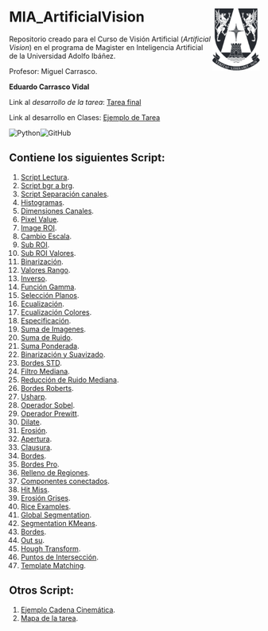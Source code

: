 # MIA_ArtificialVision <img src="img/logo.png" align="right" width = "95px"/>
 
Repositorio creado para el Curso de Visión Artificial (_Artificial Vision_) en el programa de Magister en Inteligencia Artificial de la Universidad Adolfo Ibáñez.

Profesor: Miguel Carrasco.

**Eduardo Carrasco Vidal**

Link al _desarrollo de la tarea_:
[Tarea final](https://github.com/educarrascov/MIA_ArtificialVision/blob/main/Prueba_Vision_artificial.ipynb)

Link al desarrollo en Clases:
[Ejemplo de Tarea](https://github.com/educarrascov/MIA_ArtificialVision/blob/main/MIA_ArtificialVision_(Clase_2).ipynb)


![Python](https://img.shields.io/badge/python-%2314354C.svg)![GitHub](https://img.shields.io/badge/github-%23121011.svg)
## Contiene los siguientes Script:


1. [Script Lectura](https://github.com/educarrascov/MIA_ArtificialVision/blob/main/Script/01_lectura.py).
2. [Script bgr a brg](https://github.com/educarrascov/MIA_ArtificialVision/blob/main/Script/02_bgr_a_rgb.py).
3. [Script Separación canales](https://github.com/educarrascov/MIA_ArtificialVision/blob/main/Script/03_separacion_canales.py).
4. [Histogramas](https://github.com/educarrascov/MIA_ArtificialVision/blob/main/Script/04_histogramas.py).
5. [Dimensiones Canales](https://github.com/educarrascov/MIA_ArtificialVision/blob/main/Script/05_dimensiones_canales.py).
6. [Pixel Value](https://github.com/educarrascov/MIA_ArtificialVision/blob/main/Script/06_pixel_value.py).
7. [Image ROI](https://github.com/educarrascov/MIA_ArtificialVision/blob/main/Script/07_image_roi.py).
8. [Cambio Escala](https://github.com/educarrascov/MIA_ArtificialVision/blob/main/Script/08_cambio_escala.py).
9. [Sub ROI](https://github.com/educarrascov/MIA_ArtificialVision/blob/main/Script/09_sub_roi.py).
10. [Sub ROI Valores](https://github.com/educarrascov/MIA_ArtificialVision/blob/main/Script/10_sub_roi_valores.py).
11. [Binarización](https://github.com/educarrascov/MIA_ArtificialVision/blob/main/Script/11_binarizacion.py).
12. [Valores Rango](https://github.com/educarrascov/MIA_ArtificialVision/blob/main/Script/12_valores_rango.py).
13. [Inverso](https://github.com/educarrascov/MIA_ArtificialVision/blob/main/Script/13_inverso.py).
14. [Función Gamma](https://github.com/educarrascov/MIA_ArtificialVision/blob/main/Script/14_funcion_gamma.py).
15. [Selección Planos](https://github.com/educarrascov/MIA_ArtificialVision/blob/main/Script/15_seleccion_planos.py).
16. [Ecualización](https://github.com/educarrascov/MIA_ArtificialVision/blob/main/Script/16_ecualizacion.py).
17. [Ecualización Colores](https://github.com/educarrascov/MIA_ArtificialVision/blob/main/Script/17_ecualizacion_colores.py).
18. [Especificación](https://github.com/educarrascov/MIA_ArtificialVision/blob/main/Script/18_especificacion.py).
19. [Suma de Imagenes](https://github.com/educarrascov/MIA_ArtificialVision/blob/main/Script/19_suma_imagenes.py).
20. [Suma de Ruido](https://github.com/educarrascov/MIA_ArtificialVision/blob/main/Script/20_suma_ruido.py).
21. [Suma Ponderada](https://github.com/educarrascov/MIA_ArtificialVision/blob/main/Script/21_suma_ponderada.py).
22. [Binarización y Suavizado](https://github.com/educarrascov/MIA_ArtificialVision/blob/main/Script/22_binarizacion_suavizado.py).
23. [Bordes STD](https://github.com/educarrascov/MIA_ArtificialVision/blob/main/Script/23_bordes_std.py).
24. [Filtro Mediana](https://github.com/educarrascov/MIA_ArtificialVision/blob/main/Script/24_filtro_mediana.py).
25. [Reducción de Ruido Mediana](https://github.com/educarrascov/MIA_ArtificialVision/blob/main/Script/25_reduccion_ruido_mediana.py).
26. [Bordes Roberts](https://github.com/educarrascov/MIA_ArtificialVision/blob/main/Script/26_bordes_roberts.py).
27. [Usharp](https://github.com/educarrascov/MIA_ArtificialVision/blob/main/Script/27_usharp.py).
28. [Operador Sobel](https://github.com/educarrascov/MIA_ArtificialVision/blob/main/Script/28_operador_sobel.py).
29. [Operador Prewitt](https://github.com/educarrascov/MIA_ArtificialVision/blob/main/Script/29_operador_prewitt.py).
30. [Dilate](https://github.com/educarrascov/MIA_ArtificialVision/blob/main/Script/30_dilate.py).
31. [Erosión](https://github.com/educarrascov/MIA_ArtificialVision/blob/main/Script/31_erosion.py).
32. [Apertura](https://github.com/educarrascov/MIA_ArtificialVision/blob/main/Script/32_apertura.py).
33. [Clausura](https://github.com/educarrascov/MIA_ArtificialVision/blob/main/Script/33_clausura.py).
34. [Bordes](https://github.com/educarrascov/MIA_ArtificialVision/blob/main/Script/34_bordes.py).
35. [Bordes Pro](https://github.com/educarrascov/MIA_ArtificialVision/blob/main/Script/35_bordes_pro.py).
36. [Relleno de Regiones](https://github.com/educarrascov/MIA_ArtificialVision/blob/main/Script/36_relleno_regiones.py).
37. [Componentes conectados](https://github.com/educarrascov/MIA_ArtificialVision/blob/main/Script/37_componentes_conectadas.py).
38. [Hit Miss](https://github.com/educarrascov/MIA_ArtificialVision/blob/main/Script/38_hit_miss.py).
39. [Erosión Grises](https://github.com/educarrascov/MIA_ArtificialVision/blob/main/Script/39_erosion_grises.py).
40. [Rice Examples](https://github.com/educarrascov/MIA_ArtificialVision/blob/main/Script/40_rice_example.py).
41. [Global Segmentation](https://github.com/educarrascov/MIA_ArtificialVision/blob/main/Script/41_global_segmentation.py).
42. [Segmentation KMeans](https://github.com/educarrascov/MIA_ArtificialVision/blob/main/Script/42_segmentacion_kmeans.py).
43. [Bordes](https://github.com/educarrascov/MIA_ArtificialVision/blob/main/Script/43_bordes.py).
44. [Out su](https://github.com/educarrascov/MIA_ArtificialVision/blob/main/Script/44_outsu.py).
45. [Hough Transform](https://github.com/educarrascov/MIA_ArtificialVision/blob/main/Script/45_hough_transform.py).
46. [Puntos de Intersección](https://github.com/educarrascov/MIA_ArtificialVision/blob/main/Script/46_puntos_interseccion.py).
47. [Template Matching](https://github.com/educarrascov/MIA_ArtificialVision/blob/main/Script/47_template_matching.py).

## Otros Script:
1. [Ejemplo Cadena Cinemática](https://github.com/educarrascov/MIA_ArtificialVision/blob/main/Script/2.2.%20ejemploCadenaCinematica.py).
2. [Mapa de la tarea](https://github.com/educarrascov/MIA_ArtificialVision/blob/main/Script/2.3.%20mapaTarea.py).
